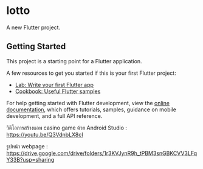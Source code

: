 # lotto

A new Flutter project.

## Getting Started

This project is a starting point for a Flutter application.

A few resources to get you started if this is your first Flutter project:

- [Lab: Write your first Flutter app](https://docs.flutter.dev/get-started/codelab)
- [Cookbook: Useful Flutter samples](https://docs.flutter.dev/cookbook)

For help getting started with Flutter development, view the
[online documentation](https://docs.flutter.dev/), which offers tutorials,
samples, guidance on mobile development, and a full API reference.

วิดิโอการสร้างแอพ casino game ด้วย Android Studio : https://youtu.be/Q3VdnbLX8cI

รูปหน้า webpage : https://drive.google.com/drive/folders/1r3KVJynR9h_tPBM3snGBKCVV3LFqY33B?usp=sharing


